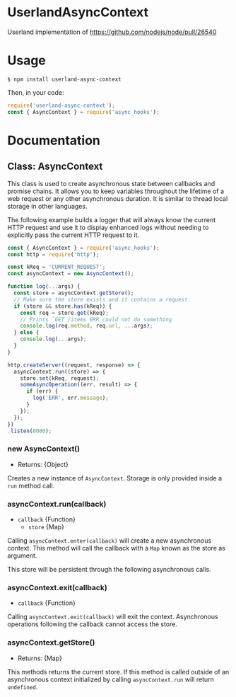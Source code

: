 # UserlandAsyncContext
Userland implementation of https://github.com/nodejs/node/pull/26540

# Usage
```shell script
$ npm install userland-async-context
```

Then, in your code:
```javascript
require('userland-async-context');
const { AsyncContext } = require('async_hooks');
```

# Documentation

## Class: AsyncContext
<!-- YAML
added: REPLACEME
-->

This class is used to create asynchronous state between callbacks and promise
chains. It allows you to keep variables throughout the lifetime of a web request
or any other asynchronous duration. It is similar to thread local storage
 in other languages.

The following example builds a logger that will always know the current HTTP
request and use it to display enhanced logs without needing to explicitly pass
the current HTTP request to it.

```js
const { AsyncContext } = require('async_hooks');
const http = require('http');

const kReq = 'CURRENT_REQUEST';
const asyncContext = new AsyncContext();

function log(...args) {
  const store = asyncContext.getStore();
  // Make sure the store exists and it contains a request.
  if (store && store.has(kReq)) {
    const req = store.get(kReq);
    // Prints `GET /items ERR could not do something
    console.log(req.method, req.url, ...args);
  } else {
    console.log(...args);
  }
}

http.createServer((request, response) => {
  asyncContext.run((store) => {
    store.set(kReq, request);
    someAsyncOperation((err, result) => {
      if (err) {
        log('ERR', err.message);
      }
    });
  });
})
.listen(8080);
```

### new AsyncContext()

* Returns: {Object}

Creates a new instance of `AsyncContext`. Storage is only provided inside a `run`
 method call.

### asyncContext.run(callback)

* `callback` {Function}
  * `store` {Map}

Calling `asyncContext.enter(callback)` will create a new asynchronous context.
This method will call the callback with a `Map` known as the store as argument.

This store will be persistent through the following asynchronous calls.

### asyncContext.exit(callback)

* `callback` {Function}

Calling `asyncContext.exit(callback)` will exit the context.
Asynchronous operations following the callback cannot access the
 store.

### asyncContext.getStore()

* Returns: {Map}

This methods returns the current store.
If this method is called  outside of an asynchronous context initialized by
calling `asyncContext.run` will return `undefined`.

